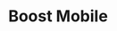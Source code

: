 ---
title: "Boost Mobile"
url: /chicago-heights/boost-mobile-north-halsted-street/
shop: mobile phone
---